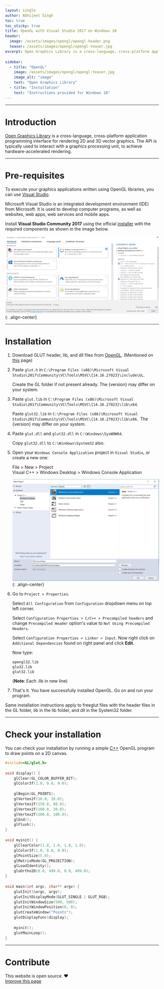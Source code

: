 ```yaml
---
layout: single
author: Abhijeet Singh
toc: true
toc_sticky: true
title: OpenGL with Visual Studio 2017 on Windows 10
header:
  image: /assets/images/opengl/opengl-header.png
  teaser: /assets/images/opengl/opengl-teaser.jpg
excerpt: Open Graphics Library is a cross-language, cross-platform application programming interface for rendering 2D and 3D vector graphics. The API is typically used to interact with a graphics processing unit, to achieve hardware-accelerated rendering.

sidebar:
  - title: "OpenGL"
    image: /assets/images/opengl/opengl-teaser.jpg
    image_alt: "image"
    text: "Open Graphics Library"
  - title: "Installation"
    text: "Instructions provided for Windows 10"
---
```

<!-- Add post written in markdown below -->

---
# Introduction

[Open Graphics Library](https://www.opengl.org/about/) is a cross-language, cross-platform application programming interface for rendering 2D and 3D vector graphics. The API is typically used to interact with a graphics processing unit, to achieve hardware-accelerated rendering.

---
# Pre-requisites

To execute your graphics applications written using OpenGL libraries, you can use [Visual Studio](https://en.wikipedia.org/wiki/Microsoft_Visual_Studio).

Microsoft Visual Studio is an integrated development environment (IDE) from Microsoft. It is used to develop computer programs, as well as websites, web apps, web services and mobile apps.

Install **Visual Studio Community 2017** using the official [installer](https://visualstudio.microsoft.com/vs/) with the required components as shown in the image below.

![](/assets/images/opengl/opengl.jpg "Visual Studio"){: .align-center}

---
# Installation

1. Download GLUT header, lib, and dll files from [OpenGL](https://www.opengl.org/resources/libraries/glut/glutdlls37beta.zip). (Mentioned on [this](https://www.opengl.org/resources/libraries/glut/glut_downloads.php) page)

2. Paste `glut.h` in `C:\Program Files (x86)\Microsoft Visual Studio\2017\Community\VC\Tools\MSVC\{14.16.27023}\include\GL`.

    Create the GL folder if not present already. The {version} may differ on your system.

3. Paste `glut.lib` in `C:\Program Files (x86)\Microsoft Visual Studio\2017\Community\VC\Tools\MSVC\{14.16.27023}\lib\x64`. 

    Paste `glut32.lib` in `C:\Program Files (x86)\Microsoft Visual Studio\2017\Community\VC\Tools\MSVC\{14.16.27023}\lib\x86.` The {version} may differ on your system.

4. Paste `glut.dll` and `glut32.dll` in `C:\Windows\SysWOW64`.

    Copy `glut32.dll` to `C:\Windows\System32` also.

5. Open your `Windows Console Application` project in `Visual Studio`, or create a new one:
    
    File > New > Project  
    Visual C++ > Windows Desktop > Windows Console Application

    ![](/assets/images/opengl/newproj.JPG "Visual Studio"){: .align-center}

6. Go to `Project > Properties`.

    Select `All Configuration` from `Configuration` dropdown menu on top left corner.

    Select `Configuration Properties > C/C++ > Precompiled headers` and change `Precompiled Header` option's value to `Not Using Precompiled Headers`.

    Select `Configuration Properties > Linker > Input`. Now right click on `Additional Dependencies` found on right panel and click **Edit**.

    Now type:
    ```
    opengl32.lib
    glu32.lib
    glut32.lib
    ```
    (**Note**: Each .lib in new line)

7. That's it. You have successfully installed OpenGL. Go on and run your program.

Same installation instructions apply to freeglut files with the header files in the GL folder, lib in the lib folder, and dll in the System32 folder.

---
# Check your installation

You can check your installation by running a simple [C++](https://en.wikipedia.org/wiki/C%2B%2B) OpenGL program to draw points on a 2D canvas.

```cpp
#include<GL/glut.h>

void display() {
	glClear(GL_COLOR_BUFFER_BIT);
	glColor3f(1.0, 0.0, 0.0);

	glBegin(GL_POINTS);
	glVertex2f(10.0, 10.0);
	glVertex2f(150.0, 80.0);
	glVertex2f(100.0, 20.0);
	glVertex2f(200.0, 100.0);
	glEnd();
	glFlush();
}

void myinit() {
	glClearColor(1.0, 1.0, 1.0, 1.0);
	glColor3f(1.0, 0.0, 0.0);
	glPointSize(5.0);
	glMatrixMode(GL_PROJECTION);
	glLoadIdentity();
	gluOrtho2D(0.0, 499.0, 0.0, 499.0);
}

void main(int argc, char** argv) {
	glutInit(&argc, argv);
	glutInitDisplayMode(GLUT_SINGLE | GLUT_RGB);
	glutInitWindowSize(500, 500);
	glutInitWindowPosition(0, 0);
	glutCreateWindow("Points");
	glutDisplayFunc(display);

	myinit();
	glutMainLoop();
}
```

---
# Contribute

This website is open source. :hearts:  
[Improve this page](https://github.com/cseas/cseas.github.io/blob/master/_posts/2019-02-10-opengl.md)